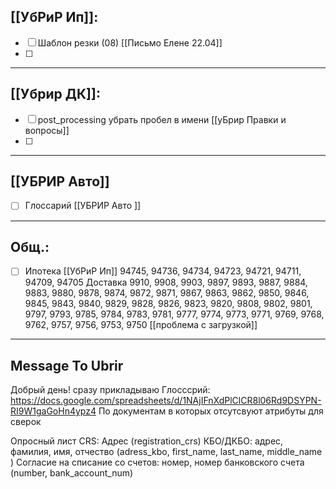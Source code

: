 ## [[УбРиР Ип]]: 
- [ ] Шаблон резки (08) [[Письмо Елене 22.04]]
- [ ] 
______
## [[Убрир ДК]]: 
- [ ] post_processing убрать пробел в имени [[уБрир Правки и вопросы]]
- [ ] 
______
## [[УБРИР Авто]]
- [ ] Глоссарий [[УБРИР Авто ]]

_________
## Общ.:
- [ ] Ипотека [[УбРиР Ип]]
	94745, 94736, 94734, 94723, 94721, 94711, 94709, 94705 
	Доставка 
	9910, 9908, 9903, 9897, 9893, 9887, 9884, 9883, 9880, 9878, 9874, 9872, 9871, 9867, 9863, 9862, 9850, 9846, 9845, 9843, 9840, 9829, 9828, 9826, 9823, 9820, 9808, 9802, 9801, 9797, 9793, 9785, 9784, 9783, 9781, 9777, 9774, 9773, 9771, 9769, 9768, 9762, 9757, 9756, 9753, 9750
	 [[проблема с загрузкой]]
---

## Message To Ubrir 
Добрый день! 
сразу прикладываю Глосссрий: https://docs.google.com/spreadsheets/d/1NAjIFnXdPlClCR8l06Rd9DSYPN-RI9W1gaGoHn4ypz4
По документам в которых отсутсвуют атрибуты для сверок 

Опросный лист CRS: Адрес (registration_crs)
КБО/ДКБО: адрес, фамилия, имя, отчество (adress_kbo, first_name, last_name, middle_name )
Согласие на списание со счетов: номер, номер банковского счета (number, bank_account_num)
